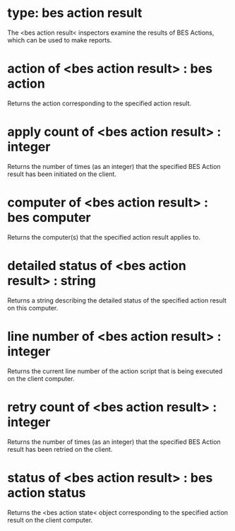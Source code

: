 # type: bes action result

The &lt;bes action result&lt; inspectors examine the results of BES Actions, which can be used to make reports.

# action of &lt;bes action result&gt; : bes action

Returns the action corresponding to the specified action result.

# apply count of &lt;bes action result&gt; : integer

Returns the number of times (as an integer) that the specified BES Action result has been initiated on the client.

# computer of &lt;bes action result&gt; : bes computer

Returns the computer(s) that the specified action result applies to.

# detailed status of &lt;bes action result&gt; : string

Returns a string describing the detailed status of the specified action result on this computer.

# line number of &lt;bes action result&gt; : integer

Returns the current line number of the action script that is being executed on the client computer.

# retry count of &lt;bes action result&gt; : integer

Returns the number of times (as an integer) that the specified BES Action result has been retried on the client.

# status of &lt;bes action result&gt; : bes action status

Returns the &lt;bes action state&lt; object corresponding to the specified action result on the client computer.
